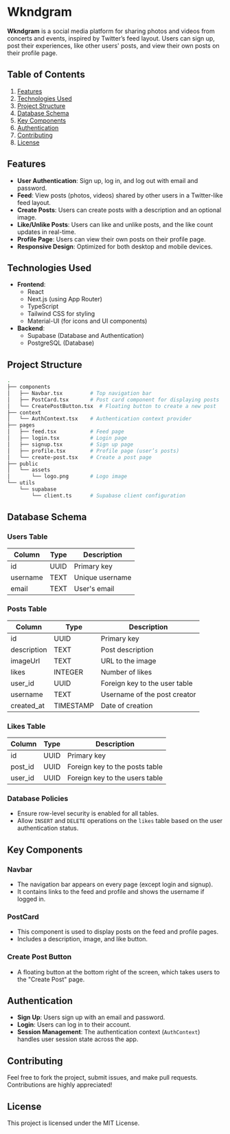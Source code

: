 # Wkndgram

**Wkndgram** is a social media platform for sharing photos and videos from concerts and events, inspired by Twitter’s feed layout. Users can sign up, post their experiences, like other users' posts, and view their own posts on their profile page.

## Table of Contents

1. [Features](#features)
2. [Technologies Used](#technologies-used)
3. [Project Structure](#project-structure)
4. [Database Schema](#database-schema)
5. [Key Components](#key-components)
6. [Authentication](#authentication)
7. [Contributing](#contributing)
8. [License](#license)

## Features

- **User Authentication**: Sign up, log in, and log out with email and password.
- **Feed**: View posts (photos, videos) shared by other users in a Twitter-like feed layout.
- **Create Posts**: Users can create posts with a description and an optional image.
- **Like/Unlike Posts**: Users can like and unlike posts, and the like count updates in real-time.
- **Profile Page**: Users can view their own posts on their profile page.
- **Responsive Design**: Optimized for both desktop and mobile devices.

## Technologies Used

- **Frontend**:
  - React
  - Next.js (using App Router)
  - TypeScript
  - Tailwind CSS for styling
  - Material-UI (for icons and UI components)
- **Backend**:
  - Supabase (Database and Authentication)
  - PostgreSQL (Database)

## Project Structure

```bash
.
├── components
│   ├── Navbar.tsx         # Top navigation bar
│   ├── PostCard.tsx       # Post card component for displaying posts
│   └── CreatePostButton.tsx  # Floating button to create a new post
├── context
│   └── AuthContext.tsx    # Authentication context provider
├── pages
│   ├── feed.tsx           # Feed page
│   ├── login.tsx          # Login page
│   ├── signup.tsx         # Sign up page
│   ├── profile.tsx        # Profile page (user’s posts)
│   └── create-post.tsx    # Create a post page
├── public
│   └── assets
│       └── logo.png       # Logo image
└── utils
    └── supabase
        └── client.ts      # Supabase client configuration
```

## Database Schema

### Users Table

| Column   | Type | Description     |
| -------- | ---- | --------------- |
| id       | UUID | Primary key     |
| username | TEXT | Unique username |
| email    | TEXT | User's email    |

### Posts Table

| Column      | Type      | Description                   |
| ----------- | --------- | ----------------------------- |
| id          | UUID      | Primary key                   |
| description | TEXT      | Post description              |
| imageUrl    | TEXT      | URL to the image              |
| likes       | INTEGER   | Number of likes               |
| user_id     | UUID      | Foreign key to the user table |
| username    | TEXT      | Username of the post creator  |
| created_at  | TIMESTAMP | Date of creation              |

### Likes Table

| Column  | Type | Description                    |
| ------- | ---- | ------------------------------ |
| id      | UUID | Primary key                    |
| post_id | UUID | Foreign key to the posts table |
| user_id | UUID | Foreign key to the users table |

### Database Policies

- Ensure row-level security is enabled for all tables.
- Allow `INSERT` and `DELETE` operations on the `likes` table based on the user authentication status.

## Key Components

### Navbar

- The navigation bar appears on every page (except login and signup).
- It contains links to the feed and profile and shows the username if logged in.

### PostCard

- This component is used to display posts on the feed and profile pages.
- Includes a description, image, and like button.

### Create Post Button

- A floating button at the bottom right of the screen, which takes users to the "Create Post" page.

## Authentication

- **Sign Up**: Users sign up with an email and password.
- **Login**: Users can log in to their account.
- **Session Management**: The authentication context (`AuthContext`) handles user session state across the app.

## Contributing

Feel free to fork the project, submit issues, and make pull requests. Contributions are highly appreciated!

## License

This project is licensed under the MIT License.
